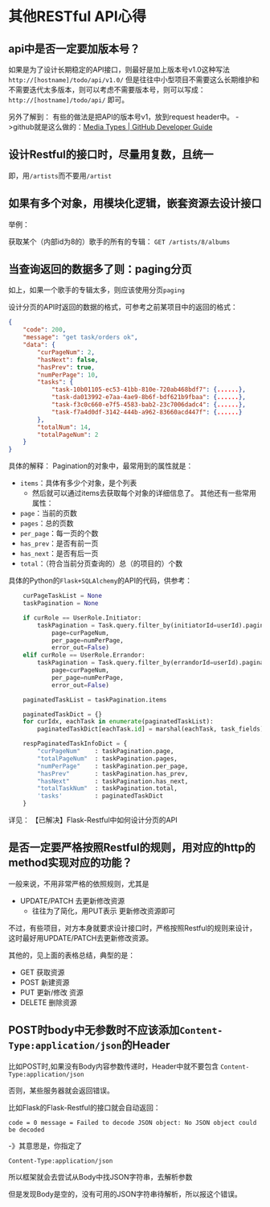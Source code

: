 # 其他RESTful API心得

## api中是否一定要加版本号？
如果是为了设计长期稳定的API接口，则最好是加上版本号v1.0这种写法
`http://[hostname]/todo/api/v1.0/`
但是往往中小型项目不需要这么长期维护和不需要迭代太多版本，则可以考虑不需要版本号，则可以写成：
`http://[hostname]/todo/api/`
即可。

另外了解到：
有些的做法是把API的版本号v1，放到request header中。
->github就是这么做的：[Media Types | GitHub Developer Guide](https://developer.github.com/v3/media/#request-specific-version)

## 设计Restful的接口时，尽量用复数，且统一
即，用`/artists`而不要用`/artist`

## 如果有多个对象，用模块化逻辑，嵌套资源去设计接口
举例：

获取某个（内部id为8的）歌手的所有的专辑：
`GET /artists/8/albums`

## 当查询返回的数据多了则：paging分页
如上，如果一个歌手的专辑太多，则应该使用分页`paging`

设计分页的API时返回的数据的格式，可参考之前某项目中的返回的格式：
```json
{
    "code": 200,
    "message": "get task/orders ok",
    "data": {
        "curPageNum": 2,
        "hasNext": false,
        "hasPrev": true,
        "numPerPage": 10,
        "tasks": {
            "task-10b01105-ec53-41bb-810e-720ab468bdf7": {......},
            "task-da013992-e7aa-4ae9-8b6f-bdf621b9fbaa": {......},
            "task-f3c0c660-e7f5-4583-bab2-23c7006dadc4": {......},
            "task-f7a4d0df-3142-444b-a962-83660acd447f": {......}
        },
        "totalNum": 14,
        "totalPageNum": 2
    }
}
```
具体的解释：
Pagination的对象中，最常用到的属性就是：
* `items`：具体有多少个对象，是个列表
    * 然后就可以通过items去获取每个对象的详细信息了。
其他还有一些常用属性：
* `page`：当前的页数
* `pages`：总的页数
* `per_page`：每一页的个数
* `has_prev`：是否有前一页
* `has_next`：是否有后一页
* `total`：（符合当前分页查询的）总（的项目的）个数

具体的Python的`Flask+SQLAlchemy`的API的代码，供参考：
```python
    curPageTaskList = None
    taskPagination = None

    if curRole == UserRole.Initiator:
        taskPagination = Task.query.filter_by(initiatorId=userId).paginate(
            page=curPageNum,
            per_page=numPerPage,
            error_out=False)
    elif curRole == UserRole.Errandor:
        taskPagination = Task.query.filter_by(errandorId=userId).paginate(
            page=curPageNum,
            per_page=numPerPage,
            error_out=False)

    paginatedTaskList = taskPagination.items

    paginatedTaskDict = {}
    for curIdx, eachTask in enumerate(paginatedTaskList):
        paginatedTaskDict[eachTask.id] = marshal(eachTask, task_fields)

    respPaginatedTaskInfoDict = {
        "curPageNum"    : taskPagination.page,
        "totalPageNum"  : taskPagination.pages,
        "numPerPage"    : taskPagination.per_page,
        "hasPrev"       : taskPagination.has_prev,
        "hasNext"       : taskPagination.has_next,
        "totalTaskNum"  : taskPagination.total,
        'tasks'         : paginatedTaskDict
    }
```

详见：
【已解决】Flask-Restful中如何设计分页的API

## 是否一定要严格按照Restful的规则，用对应的http的method实现对应的功能？
一般来说，不用非常严格的依照规则，尤其是
* UPDATE/PATCH 去更新修改资源
    * 往往为了简化，用PUT表示 更新修改资源即可

不过，有些项目，对方本身就要求设计接口时，严格按照Restful的规则来设计，这时最好用UPDATE/PATCH去更新修改资源。

其他的，见上面的表格总结，典型的是：
* GET 获取资源
* POST 新建资源
* PUT 更新/修改 资源
* DELETE 删除资源


## POST时body中无参数时不应该添加`Content-Type:application/json`的Header
比如POST时,如果没有Body内容参数传递时，Header中就不要包含 `Content-Type:application/json`

否则，某些服务器就会返回错误。

比如Flask的Flask-Restful的接口就会自动返回：

`code = 0 message = Failed to decode JSON object: No JSON object could be decoded`

-》其意思是，你指定了

`Content-Type:application/json`

所以框架就会去尝试从Body中找JSON字符串，去解析参数

但是发现Body是空的，没有可用的JSON字符串待解析，所以报这个错误。
